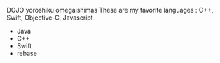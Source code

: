 DOJO yoroshiku omegaishimas
These are my favorite languages : C++, Swift, Objective-C, Javascript

* Java
* C++
* Swift
* rebase
